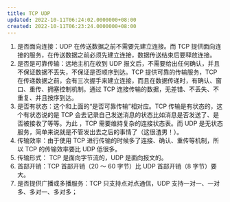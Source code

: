```yaml
---
title: TCP UDP
updated: 2022-10-11T06:24:02.0000000+08:00
created: 2022-10-11T06:23:24.0000000+08:00
---
```


1.  是否面向连接：UDP 在传送数据之前不需要先建立连接。而 TCP 提供面向连接的服务，在传送数据之前必须先建立连接，数据传送结束后要释放连接。
2.  是否是可靠传输：远地主机在收到 UDP 报文后，不需要给出任何确认，并且不保证数据不丢失，不保证是否顺序到达。TCP 提供可靠的传输服务，TCP 在传递数据之前，会有三次握手来建立连接，而且在数据传递时，有确认、窗口、重传、拥塞控制机制。通过 TCP 连接传输的数据，无差错、不丢失、不重复、并且按序到达。
3.  是否有状态：这个和上面的“是否可靠传输”相对应。TCP 传输是有状态的，这个有状态说的是 TCP 会去记录自己发送消息的状态比如消息是否发送了、是否被接收了等等。为此 ，TCP 需要维持复杂的连接状态表。而 UDP 是无状态服务，简单来说就是不管发出去之后的事情了（这很渣男！）。
4.  传输效率：由于使用 TCP 进行传输的时候多了连接、确认、重传等机制，所以 TCP 的传输效率要比 UDP 低很多。
5.  传输形式： TCP 是面向字节流的，UDP 是面向报文的。
6.  首部开销：TCP 首部开销（20 ～ 60 字节）比 UDP 首部开销（8 字节）要大。
7.  是否提供广播或多播服务：TCP 只支持点对点通信，UDP 支持一对一、一对多、多对一、多对多；
